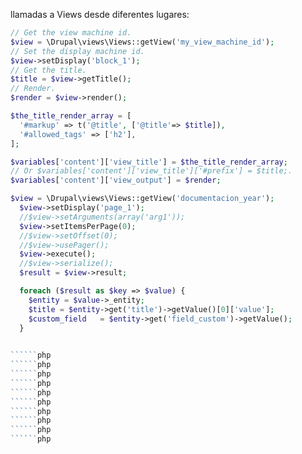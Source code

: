 

llamadas a Views desde diferentes lugares:



```php
// Get the view machine id.
$view = \Drupal\views\Views::getView('my_view_machine_id');
// Set the display machine id.
$view->setDisplay('block_1');
// Get the title.
$title = $view->getTitle();
// Render.
$render = $view->render();

$the_title_render_array = [
  '#markup' => t('@title', ['@title'=> $title]),
  '#allowed_tags' => ['h2'],
];

$variables['content']['view_title'] = $the_title_render_array;
// Or $variables['content']['view_title']['#prefix'] = $title;.
$variables['content']['view_output'] = $render;
```

```php
$view = \Drupal\views\Views::getView('documentacion_year');
  $view->setDisplay('page_1');
  //$view->setArguments(array('arg1'));
  $view->setItemsPerPage(0);
  //$view->setOffset(0);
  //$view->usePager();
  $view->execute();
  //$view->serialize();
  $result = $view->result;

  foreach ($result as $key => $value) {
    $entity = $value->_entity;
    $title = $entity->get('title')->getValue()[0]['value'];
    $custom_field	= $entity->get('field_custom')->getValue();
  }
  
```
```php
``````php
``````php
``````php
``````php
``````php
``````php
``````php
``````php
``````php
``````php
```
